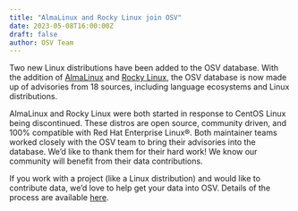 ```yaml
---
title: "AlmaLinux and Rocky Linux join OSV"
date: 2023-05-08T16:00:00Z
draft: false
author: OSV Team
---
```


Two new Linux distributions have been added to the OSV database. With the addition of [AlmaLinux](https://almalinux.org/) and [Rocky Linux](https://rockylinux.org/), the OSV database is now made up of advisories from 18 sources, including language ecosystems and Linux distributions.
<!--more-->

AlmaLinux and Rocky Linux were both started in response to CentOS Linux being discontinued. These distros are open source, community driven, and 100% compatible with Red Hat Enterprise Linux®. Both maintainer teams worked closely with the OSV team to bring their advisories into the database. We’d like to thank them for their hard work! We know our community will benefit from their data contributions. 

If you work with a project (like a Linux distribution) and would like to contribute data, we’d love to help get your data into OSV. Details of the process are available [here](https://github.com/google/osv.dev/blob/master/CONTRIBUTING.md#contributing-data).